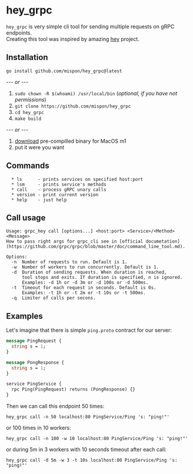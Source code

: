 # hey_grpc

`hey_grpc` is very simple cli tool for sending multiple requests on gRPC endpoints.   
Creating this tool was inspired by amazing [hey](https://github.com/rakyll/hey) project.


## Installation
```shell
go install github.com/mispon/hey_grpc@latest
```

--- *or* ---

1. `sudo chown -R $(whoami) /usr/local/bin` (*optional, if you have not permissions*)
2. `git clone https://github.com/mispon/hey_grpc`
3. `cd hey_grpc`
4. `make build`

--- *or* ---
1. [download](https://github.com/mispon/hey_grpc/releases/download/v0.2.0/hey_grpc_darwin_amd64) pre-compilled binary for MacOS m1
2. put it were you want

## Commands
```
  * ls      - prints services on specified host:port
  * lsm     - prints service's methods
  * call    - process gRPC unary calls
  * version - print current version
  * help    - just help
```

## Call usage
```
Usage: grpc_hey call [options...] <host:port> <Service>/<Method> <Message>
How to pass right args for grpc_cli see in [official documetation](https://github.com/grpc/grpc/blob/master/doc/command_line_tool.md).

Options:
  -n  Number of requests to run. Default is 1.
  -w  Number of workers to run concurrently. Default is 1.
  -d  Duration of sending requests. When duration is reached,
      tool stops and exits. If duration is specified, n is ignored.
      Examples: -d 1h or -d 3m or -d 100s or -d 500ms.
  -t  Timeout for each request in seconds. Default is 0s.
      Examples: -t 1h or -t 2m or -t 10s or -t 500ms.
  -q  Limiter of calls per secons.
```

## Examples
Let's imagine that there is simple `ping.proto` contract for our server:
```protobuf
message PingRequest {
  string s = 1;
}

message PongResponse {
  string s = 1;
}

service PingService {
  rpc Ping(PingRequest) returns (PongResponse) {}
}
```

Then we can call this endpoint 50 times:
```shell
hey_grpc call -n 50 localhost:80 PingService/Ping 's: "ping!"'
```

or 100 times in 10 workers:
```shell
hey_grpc call -n 100 -w 10 localhost:80 PingService/Ping 's: "ping!"'
```

or during 5m in 3 workers with 10 seconds timeout after each call:
```shell
hey_grpc call -d 5m -w 3 -t 10s localhost:80 PingService/Ping 's: "ping!"'
```
